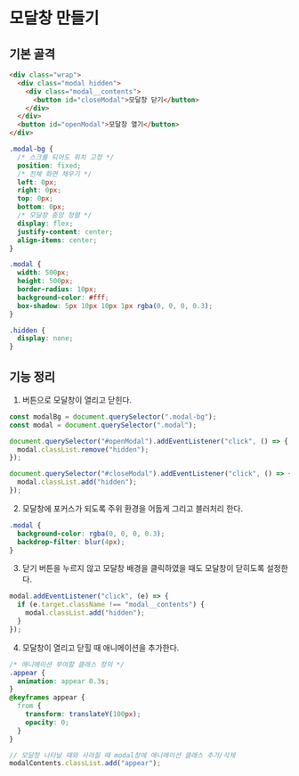 # 모달창 만들기

## 기본 골격

```html
<div class="wrap">
  <div class="modal hidden">
    <div class="modal__contents">
      <button id="closeModal">모달창 닫기</button>
    </div>
  </div>
  <button id="openModal">모달창 열기</button>
</div>
```

```css
.modal-bg {
  /* 스크롤 되어도 위치 고정 */
  position: fixed;
  /* 전체 화면 채우기 */
  left: 0px;
  right: 0px;
  top: 0px;
  bottom: 0px;
  /* 모달창 중앙 정렬 */
  display: flex;
  justify-content: center;
  align-items: center;
}

.modal {
  width: 500px;
  height: 500px;
  border-radius: 10px;
  background-color: #fff;
  box-shadow: 5px 10px 10px 1px rgba(0, 0, 0, 0.3);
}

.hidden {
  display: none;
}
```

## 기능 정리

1. 버튼으로 모달창이 열리고 닫힌다.

```js
const modalBg = document.querySelector(".modal-bg");
const modal = document.querySelector(".modal");

document.querySelector("#openModal").addEventListener("click", () => {
  modal.classList.remove("hidden");
});

document.querySelector("#closeModal").addEventListener("click", () => {
  modal.classList.add("hidden");
});
```

2. 모달창에 포커스가 되도록 주위 환경을 어둡게 그리고 블러처리 한다.

```css
.modal {
  background-color: rgba(0, 0, 0, 0.3);
  backdrop-filter: blur(4px);
}
```

3. 닫기 버튼을 누르지 않고 모달창 배경을 클릭하였을 때도 모달창이 닫히도록 설정한다.

```js
modal.addEventListener("click", (e) => {
  if (e.target.className !== "modal__contents") {
    modal.classList.add("hidden");
  }
});
```

4. 모달창이 열리고 닫힐 때 애니메이션을 추가한다.

```css
/* 애니메이션 부여할 클래스 정의 */
.appear {
  animation: appear 0.3s;
}
@keyframes appear {
  from {
    transform: translateY(100px);
    opacity: 0;
  }
}
```

```js
// 모달창 나타날 때와 사라질 때 modal창에 애니메이션 클래스 추가/삭제
modalContents.classList.add("appear");
```
